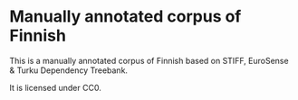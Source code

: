 # Manually annotated corpus of Finnish

This is a manually annotated corpus of Finnish based on STIFF, EuroSense
& Turku Dependency Treebank.

It is licensed under CC0.

